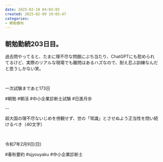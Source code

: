```yaml
---
date: 2025-02-10 04:03:03
created: 2025-02-09 19:03:47
categories:
- 朝勉春秋
---
```


## 朝勉勤続203日目。

過去問やってると、たまに理不尽な問題にぶち当たり、ChatGPTにも慰められてるけど、実際のリアルな現場でも難問はあるハズなので、耐え忍ぶ訓練なんだと思うしかない笑。

<br>

一次試験まであと173日

#朝勉 #朝活 #中小企業診断士試験 #日進月歩

  

\--

超大国の理不尽ないじめを傍観せず、世の「常識」とさせぬよう正当性を問い続けるべき（40文字）

<br>

令和7年2月9日(日)

#春秋要約 #sjyouyaku #中小企業診断士